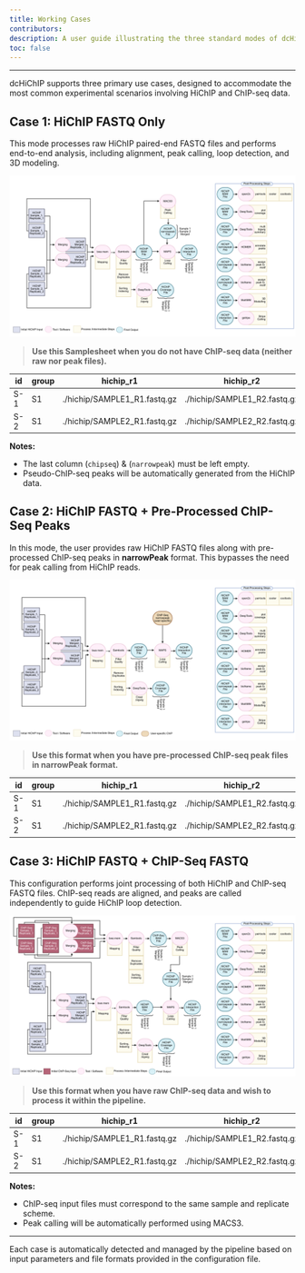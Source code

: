 ```yaml
---
title: Working Cases
contributors:
description: A user guide illustrating the three standard modes of dcHiChIP pipeline execution using test-case diagrams.
toc: false
---
```

---
dcHiChIP supports three primary use cases, designed to accommodate the most common experimental scenarios involving HiChIP and ChIP-seq data.


## Case 1: HiChIP FASTQ Only

This mode processes raw HiChIP paired-end FASTQ files and performs end-to-end analysis, including alignment, peak calling, loop detection, and 3D modeling.

![Case 1 Workflow](../assets/dcHiChIP_Case1.png)

> **Use this Samplesheet when you do not have ChIP-seq data (neither raw nor peak files).**

|id   | group  | hichip_r1                    | hichip_r2                    | chipseq_r1 | chipseq_r2 | narrowpeak |
|-----|--------|------------------------------|------------------------------|------------|------------|------------|
|S-1  | S1     | ./hichip/SAMPLE1_R1.fastq.gz | ./hichip/SAMPLE1_R2.fastq.gz |            |            |            |
|S-2  | S1     | ./hichip/SAMPLE2_R1.fastq.gz | ./hichip/SAMPLE2_R2.fastq.gz |            |            |            |

**Notes:**
- The last column (`chipseq`) & (`narrowpeak`) must be left empty.
- Pseudo-ChIP-seq peaks will be automatically generated from the HiChIP data.

## Case 2: HiChIP FASTQ + Pre-Processed ChIP-Seq Peaks

In this mode, the user provides raw HiChIP FASTQ files along with pre-processed ChIP-seq peaks in **narrowPeak** format. This bypasses the need for peak calling from HiChIP reads.

![Case 2 Workflow](../assets/dcHiChIP_Case2.png)

> **Use this format when you have pre-processed ChIP-seq peak files in narrowPeak format.**

|id   | group  | hichip_r1                    | hichip_r2                    | chipseq_r1 | chipseq_r2 | narrowpeak                |
|-----|--------|------------------------------|------------------------------|------------|------------|---------------------------|
|S-1  | S1     | ./hichip/SAMPLE1_R1.fastq.gz | ./hichip/SAMPLE1_R2.fastq.gz |            |            | ./chip/SAMPLE1.narrowpeak |
|S-2  | S1     | ./hichip/SAMPLE2_R1.fastq.gz | ./hichip/SAMPLE2_R2.fastq.gz |            |            | ./chip/SAMPLE2.narrowpeak |    


## Case 3: HiChIP FASTQ + ChIP-Seq FASTQ

This configuration performs joint processing of both HiChIP and ChIP-seq FASTQ files. ChIP-seq reads are aligned, and peaks are called independently to guide HiChIP loop detection.

![Case 3 Workflow](../assets/dcHiChIP_Case3.png)

> **Use this format when you have raw ChIP-seq data and wish to process it within the pipeline.**

|id   | group  | hichip_r1                    | hichip_r2                    | chipseq_r1                    | chipseq_r2                    | narrowpeak |
|-----|--------|------------------------------|------------------------------|-------------------------------|-------------------------------|------------|
|S-1  | S1     | ./hichip/SAMPLE1_R1.fastq.gz | ./hichip/SAMPLE1_R2.fastq.gz | ./chipseq/SAMPLE1_R1.fastq.gz | ./chipseq/SAMPLE1_R2.fastq.gz |            |
|S-2  | S1     | ./hichip/SAMPLE2_R1.fastq.gz | ./hichip/SAMPLE2_R2.fastq.gz | ./chipseq/SAMPLE2_R1.fastq.gz | ./chipseq/SAMPLE2_R1.fastq.gz |            |

**Notes:**
- ChIP-seq input files must correspond to the same sample and replicate scheme.
- Peak calling will be automatically performed using MACS3.

---

Each case is automatically detected and managed by the pipeline based on input parameters and file formats provided in the configuration file.

